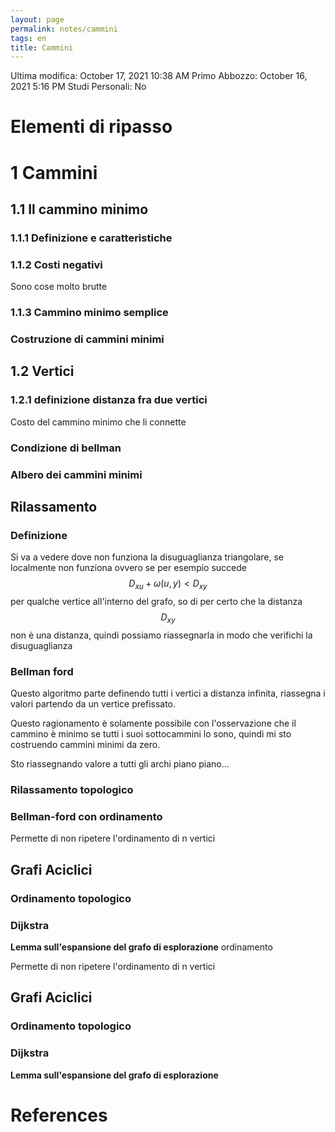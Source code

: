 ```yaml
---
layout: page
permalink: notes/cammini
tags: en
title: Cammini
---
```


Ultima modifica: October 17, 2021 10:38 AM
Primo Abbozzo: October 16, 2021 5:16 PM
Studi Personali: No

# Elementi di ripasso

# 1 Cammini

## 1.1 Il cammino minimo

### 1.1.1 Definizione e caratteristiche

### 1.1.2 Costi negativi

Sono cose molto brutte

### 1.1.3 Cammino minimo semplice

### Costruzione di cammini minimi

## 1.2 Vertici

### 1.2.1 definizione distanza fra due vertici

Costo del cammino minimo che li connette

### Condizione di bellman

### Albero dei cammini minimi

## Rilassamento

### Definizione

Si va a vedere dove non funziona la disuguaglianza triangolare, se localmente non funziona ovvero se per esempio succede $$D_{xu} + \omega(u,y) < D_{xy}$$ per qualche vertice all'interno del grafo, so di per certo che la distanza $$D_{xy}$$ non è una distanza, quindi possiamo riassegnarla in modo che verifichi la disuguaglianza

### Bellman ford

Questo algoritmo parte definendo tutti i vertici a distanza infinita, riassegna i valori partendo da un vertice prefissato.

Questo ragionamento è solamente possibile con l'osservazione che il cammino è minimo se tutti i suoi sottocammini lo sono, quindi mi sto costruendo cammini minimi da zero.

Sto riassegnando valore a tutti gli archi piano piano...

### Rilassamento topologico

### Bellman-ford con ordinamento

Permette di non ripetere l'ordinamento di n vertici

## Grafi Aciclici

### Ordinamento topologico

### Dijkstra

**Lemma sull'espansione del grafo di esplorazione**
 ordinamento

Permette di non ripetere l'ordinamento di n vertici

## Grafi Aciclici

### Ordinamento topologico

### Dijkstra

**Lemma sull'espansione del grafo di esplorazione**

# References